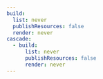 ```yaml
---
build:
  list: never
  publishResources: false
  render: never
cascade:
  - build:
      list: never
      publishResources: false
      render: never
---
```

